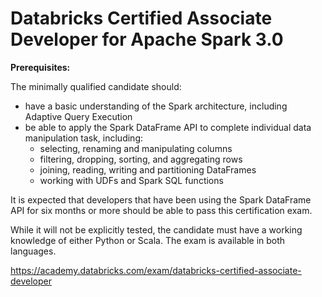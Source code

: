 # Databricks Certified Associate Developer for Apache Spark 3.0

**Prerequisites:**

The minimally qualified candidate should:

- have a basic understanding of the Spark architecture, including Adaptive Query Execution
- be able to apply the Spark DataFrame API to complete individual data manipulation task, including: 
  - selecting, renaming and manipulating columns
  - filtering, dropping, sorting, and aggregating rows
  - joining, reading, writing and partitioning DataFrames
  - working with UDFs and Spark SQL functions
  
It is expected that developers that have been using the Spark DataFrame API for six months or more should be able to pass this certification exam.

While it will not be explicitly tested, the candidate must have a working knowledge of either Python or Scala. The exam is available in both languages.

https://academy.databricks.com/exam/databricks-certified-associate-developer

## 
